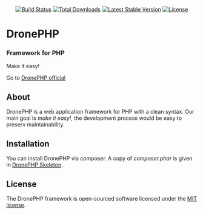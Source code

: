 <p align="center">
<a href="https://travis-ci.org/pleets/dronephp"><img src="https://travis-ci.org/pleets/dronephp.svg" alt="Build Status"></a>
<a href="https://packagist.org/packages/pleets/dronephp"><img src="https://poser.pugx.org/pleets/dronephp/d/total.svg" alt="Total Downloads"></a>
<a href="https://packagist.org/packages/pleets/dronephp"><img src="https://poser.pugx.org/pleets/dronephp/v/stable.svg" alt="Latest Stable Version"></a>
<a href="https://packagist.org/packages/pleets/dronephp"><img src="https://poser.pugx.org/pleets/dronephp/license.svg" alt="License"></a>
</p>

# DronePHP
### Framework for PHP

Make it easy!

Go to [DronePHP official](http://www.dronephp.com)

## About

DronePHP is a web application framework for PHP with a clean syntax. Our main goal is *make it easy!*, the development process would be easy to preserv maintainability.

## Installation

You can install DronePHP via composer. A copy of *composer.phar* is given in [DronePHP Skeleton](https://github.com/Pleets/DronePHP-Skeleton).

## License

The DronePHP framework is open-sourced software licensed under the [MIT license](http://opensource.org/licenses/MIT).
